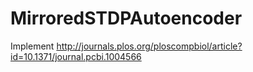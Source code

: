 # MirroredSTDPAutoencoder
Implement http://journals.plos.org/ploscompbiol/article?id=10.1371/journal.pcbi.1004566

